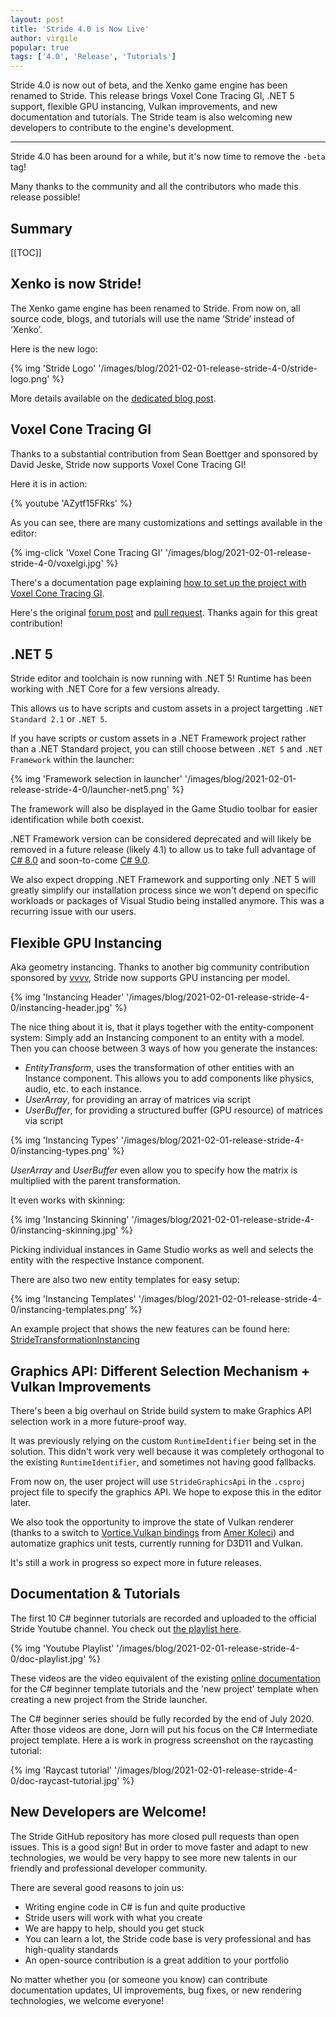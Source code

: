 ```yaml
---
layout: post
title: 'Stride 4.0 is Now Live'
author: virgile
popular: true
tags: ['4.0', 'Release', 'Tutorials']
---
```


Stride 4.0 is now out of beta, and the Xenko game engine has been renamed to Stride. This release brings Voxel Cone Tracing GI, .NET 5 support, flexible GPU instancing, Vulkan improvements, and new documentation and tutorials. The Stride team is also welcoming new developers to contribute to the engine's development.

---

Stride 4.0 has been around for a while, but it's now time to remove the `-beta` tag!

Many thanks to the community and all the contributors who made this release possible!

## Summary

[[TOC]]

## Xenko is now Stride!

The Xenko game engine has been renamed to Stride. From now on, all source code, blogs, and tutorials will use the name ‘Stride’ instead of ‘Xenko’.

Here is the new logo:

{% img 'Stride Logo' '/images/blog/2021-02-01-release-stride-4-0/stride-logo.png' %}

More details available on the [dedicated blog post](https://www.stride3d.net/blog/xenko-has-been-renamed-to-stride/).

## Voxel Cone Tracing GI

Thanks to a substantial contribution from Sean Boettger and sponsored by David Jeske, Stride now supports Voxel Cone Tracing GI!

Here it is in action:

{% youtube 'AZytf15FRks' %}

As you can see, there are many customizations and settings available in the editor:

{% img-click 'Voxel Cone Tracing GI' '/images/blog/2021-02-01-release-stride-4-0/voxelgi.jpg' %}

There's a documentation page explaining [how to set up the project with Voxel Cone Tracing GI](https://doc.stride3d.net/4.0/en/manual/graphics/lights-and-shadows/voxel-cone-tracing-gi.html).

Here's the original [forum post](https://forums.stride3d.net/t/voxel-gi-implementation/1947) and [pull request](https://github.com/stride3d/stride/pull/583). Thanks again for this great contribution!

## .NET 5

Stride editor and toolchain is now running with .NET 5! Runtime has been working with .NET Core for a few versions already.

This allows us to have scripts and custom assets in a project targetting `.NET Standard 2.1` or `.NET 5`.

If you have scripts or custom assets in a .NET Framework project rather than a .NET Standard project, you can still choose between `.NET 5` and `.NET Framework` within the launcher:

{% img 'Framework selection in launcher' '/images/blog/2021-02-01-release-stride-4-0/launcher-net5.png' %}

The framework will also be displayed in the Game Studio toolbar for easier identification while both coexist.

.NET Framework version can be considered deprecated and will likely be removed in a future release (likely 4.1) to allow us to take full advantage of [C# 8.0](https://docs.microsoft.com/en-us/dotnet/csharp/whats-new/csharp-8) and soon-to-come [C# 9.0](https://devblogs.microsoft.com/dotnet/welcome-to-c-9-0/).

We also expect dropping .NET Framework and supporting only .NET 5 will greatly simplify our installation process since we won't depend on specific workloads or packages of Visual Studio being installed anymore. This was a recurring issue with our users.

## Flexible GPU Instancing

Aka geometry instancing. Thanks to another big community contribution sponsored by [vvvv](https://visualprogramming.net/), Stride now supports GPU instancing per model.

{% img 'Instancing Header' '/images/blog/2021-02-01-release-stride-4-0/instancing-header.jpg' %}

The nice thing about it is, that it plays together with the entity-component system: Simply add an Instancing component to an entity with a model. Then you can choose between 3 ways of how you generate the instances:

* _EntityTransform_, uses the transformation of other entities with an Instance component. This allows you to add components like physics, audio, etc. to each instance.
* _UserArray_, for providing an array of matrices via script
* _UserBuffer_, for providing a structured buffer (GPU resource) of matrices via script

{% img 'Instancing Types' '/images/blog/2021-02-01-release-stride-4-0/instancing-types.png' %}

_UserArray_ and _UserBuffer_ even allow you to specify how the matrix is multiplied with the parent transformation.

It even works with skinning:

{% img 'Instancing Skinning' '/images/blog/2021-02-01-release-stride-4-0/instancing-skinning.jpg' %}

Picking individual instances in Game Studio works as well and selects the entity with the respective Instance component.

There are also two new entity templates for easy setup:

{% img 'Instancing Templates' '/images/blog/2021-02-01-release-stride-4-0/instancing-templates.png' %}

An example project that shows the new features can be found here: [StrideTransformationInstancing](https://github.com/tebjan/StrideTransformationInstancing)


## Graphics API: Different Selection Mechanism + Vulkan Improvements

There's been a big overhaul on Stride build system to make Graphics API selection work in a more future-proof way.

It was previously relying on the custom `RuntimeIdentifier` being set in the solution. This didn't work very well because it was completely orthogonal to the existing `RuntimeIdentifier`, and sometimes not having good fallbacks.

From now on, the user project will use `StrideGraphicsApi` in the `.csproj` project file to specify the graphics API. We hope to expose this in the editor later.

We also took the opportunity to improve the state of Vulkan renderer (thanks to a switch to [Vortice.Vulkan bindings](https://github.com/amerkoleci/Vortice.Vulkan) from [Amer Koleci](https://github.com/amerkoleci)) and automatize graphics unit tests, currently running for D3D11 and Vulkan. 

It's still a work in progress so expect more in future releases.

## Documentation & Tutorials

The first 10 C# beginner tutorials are recorded and uploaded to the official Stride Youtube channel. You check out [the playlist here](https://www.youtube.com/playlist?list=PLRZx2y7uC8mNySUMfOQf-TLNVnnHkLfPi). 

{% img 'Youtube Playlist' '/images/blog/2021-02-01-release-stride-4-0/doc-playlist.jpg' %}

These videos are the video equivalent of the existing [online documentation](https://doc.stride3d.net/latest/en/tutorials/csharpbeginner/index.html) for the C# beginner template tutorials and the 'new project' template when creating a new project from the Stride launcher.

The C# beginner series should be fully recorded by the end of July 2020. 
After those videos are done, Jorn will put his focus on the C# Intermediate project template. Here a is work in progress screenshot on the raycasting tutorial:

{% img 'Raycast tutorial' '/images/blog/2021-02-01-release-stride-4-0/doc-raycast-tutorial.jpg' %}

## New Developers are Welcome!
The Stride GitHub repository has more closed pull requests than open issues. This is a good sign! But in order to move faster and adapt to new technologies, we would be very happy to see more new talents in our friendly and professional developer community.

There are several good reasons to join us:

* Writing engine code in C# is fun and quite productive
* Stride users will work with what you create
* We are happy to help, should you get stuck
* You can learn a lot, the Stride code base is very professional and has high-quality standards
* An open-source contribution is a great addition to your portfolio

No matter whether you (or someone you know) can contribute documentation updates, UI improvements, bug fixes, or new rendering technologies, we welcome everyone!
